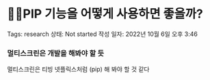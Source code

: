 # 👨‍💻PIP 기능을 어떻게 사용하면 좋을까?

Tags: research
상태: Not started
작성 일자: 2022년 10월 6일 오후 3:46

### 멀티스크린은 개발을 해봐야 할 듯

멀티스크린은 티빙 넷플릭스처럼 (pip) 해 봐야 할 것 같다